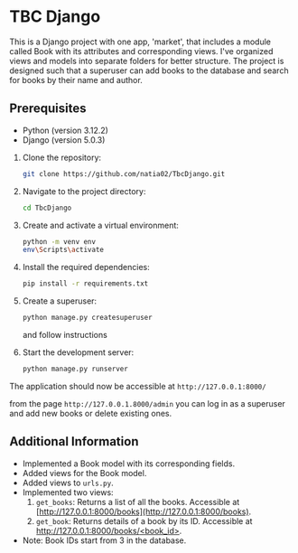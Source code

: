 # TBC Django

This is a Django project with one app, 'market', that includes a module called Book with its attributes and 
corresponding views. I've organized views and models into separate folders for better structure. The project is 
designed such that a superuser can add books to the database and search for books by their name and author.


## Prerequisites

- Python (version 3.12.2)
- Django (version 5.0.3)

1. Clone the repository: 
    ```bash
    git clone https://github.com/natia02/TbcDjango.git
    ```
2. Navigate to the project directory: 
    ```bash
    cd TbcDjango
    ```

3. Create and activate a virtual environment: 
    ```bash
    python -m venv env
    env\Scripts\activate
    ```

4. Install the required dependencies: 
    ```bash
    pip install -r requirements.txt
    ```

5. Create a superuser: 
    ```bash
    python manage.py createsuperuser
    ```
   and follow instructions

6. Start the development server: 
    ```bash
    python manage.py runserver
    ``` 
The application should now be accessible at `http://127.0.0.1:8000/`

from the page `http://127.0.0.1.8000/admin` you can log in as a superuser and add new books or delete existing ones.

## Additional Information

- Implemented a Book model with its corresponding fields.
- Added views for the Book model.
- Added views to `urls.py`.
- Implemented two views:
  1. `get_books`: Returns a list of all the books. Accessible at [http://127.0.0.1:8000/books](http://127.0.0.1:8000/books).
  2. `get_book`: Returns details of a book by its ID. Accessible at [http://127.0.0.1:8000/books/<book_id>](http://127.0.0.1:8000/books/<book_id>).
- Note: Book IDs start from 3 in the database.


